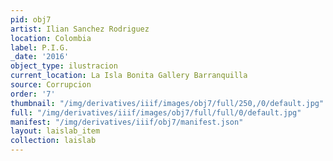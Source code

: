 ```yaml
---
pid: obj7
artist: Ilian Sanchez Rodriguez
location: Colombia
label: P.I.G.
_date: '2016'
object_type: ilustracion
current_location: La Isla Bonita Gallery Barranquilla
source: Corrupcion
order: '7'
thumbnail: "/img/derivatives/iiif/images/obj7/full/250,/0/default.jpg"
full: "/img/derivatives/iiif/images/obj7/full/full/0/default.jpg"
manifest: "/img/derivatives/iiif/obj7/manifest.json"
layout: laislab_item
collection: laislab
---
```

